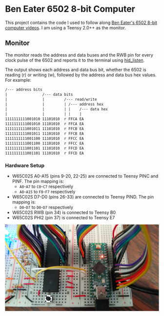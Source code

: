 # Ben Eater 6502 8-bit Computer
This project contains the code I used to follow along [Ben Eater's 6502
8-bit computer videos](https://eater.net/6502). I am using a Teensy 2.0++
as the monitor.

## Monitor
The monitor reads the address and data buses and the RWB pin for every
clock pulse of the 6502 and reports it to the terminal using
[hid_listen](https://www.pjrc.com/teensy/hid_listen.html).

The output shows each address and data bus bit, whether the 6502 is
reading (r) or writing (w), followed by the address and data bus hex
values. For example:

```
/--- address bits
|                /--- data bits
|                |         /--- read/write
|                |         | /--- address hex
|                |         | |    /--- data hex
|                |         | |    |
1111111111001010 11101010  r FFCA EA
1111111111001010 11101010  r FFCA EA
1111111111001011 11101010  r FFCB EA
1111111111001011 11101010  r FFCB EA
1111111111001100 11101010  r FFCC EA
1111111111001100 11101010  r FFCC EA
1111111111001101 11101010  r FFCD EA
1111111111001101 11101010  r FFCD EA
```

### Hardware Setup
- W65C02S A0-A15 (pins 9-20, 22-25) are connected to Teensy PINC and PINF.
  The pin mapping is:
  - `A0`-`A7` to `C0`-`C7` respectively
  - `A8`-`A15` to `F0`-`F7` respectively
- W65C02S D7-D0 (pins 26-33) are connected to Teensy PIND. The pin mapping
  is:
  - `D0`-`D7` to `D0`-`D7` respectively
- W65C02S RWB (pin 34) is connected to Teensy B0
- W65C02S PHI2 (pin 37) is connected to Teensy E7

![Monitor setup](/static/monitor_setup.png)
